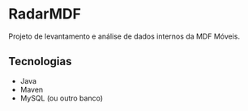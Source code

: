 # RadarMDF

Projeto de levantamento e análise de dados internos da MDF Móveis.

## Tecnologias
- Java
- Maven
- MySQL (ou outro banco)
